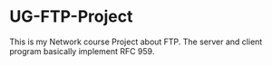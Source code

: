 UG-FTP-Project
==============

This is my Network course Project about FTP. The server and client program basically implement RFC 959.
